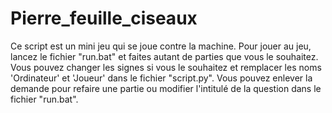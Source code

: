 # Pierre_feuille_ciseaux
Ce script est un mini jeu qui se joue contre la machine.
Pour jouer au jeu, lancez le fichier "run.bat" et faites autant de parties que vous le souhaitez.
Vous pouvez changer les signes si vous le souhaitez et remplacer les noms 'Ordinateur' et 'Joueur' dans le fichier "script.py".
Vous pouvez enlever la demande pour refaire une partie ou modifier l'intitulé de la question dans le fichier "run.bat".
